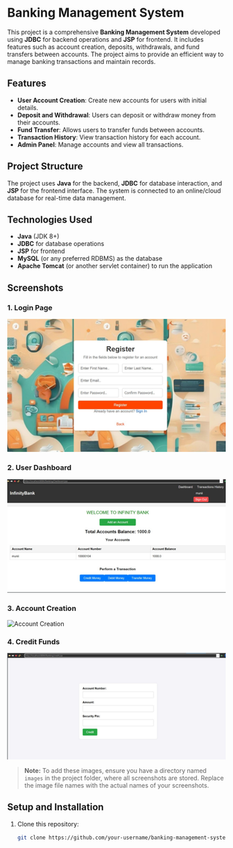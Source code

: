 # Banking Management System

This project is a comprehensive **Banking Management System** developed using **JDBC** for backend operations and **JSP** for frontend. It includes features such as account creation, deposits, withdrawals, and fund transfers between accounts. The project aims to provide an efficient way to manage banking transactions and maintain records.

## Features
- **User Account Creation**: Create new accounts for users with initial details.
- **Deposit and Withdrawal**: Users can deposit or withdraw money from their accounts.
- **Fund Transfer**: Allows users to transfer funds between accounts.
- **Transaction History**: View transaction history for each account.
- **Admin Panel**: Manage accounts and view all transactions.

## Project Structure
The project uses **Java** for the backend, **JDBC** for database interaction, and **JSP** for the frontend interface. The system is connected to an online/cloud database for real-time data management.

## Technologies Used
- **Java** (JDK 8+)
- **JDBC** for database operations
- **JSP** for frontend
- **MySQL** (or any preferred RDBMS) as the database
- **Apache Tomcat** (or another servlet container) to run the application

## Screenshots

### 1. Login Page
![Login Page](login.jpg)

### 2. User Dashboard
![User Dashboard](dashboard.jpg)

### 3. Account Creation
![Account Creation](registration.jpg)

### 4. Credit Funds
![Deposit Funds](credit.jpg)


> **Note:** To add these images, ensure you have a directory named `images` in the project folder, where all screenshots are stored. Replace the image file names with the actual names of your screenshots.

## Setup and Installation
1. Clone this repository:
   ```bash
   git clone https://github.com/your-username/banking-management-system.git
